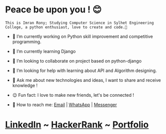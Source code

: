 # Peace be upon you ! 😊

```
This is Imran Rony; Studying Computer Science in Sylhet Engineering College, a python enthusiast, love to create and code.👋
```

- 🔭 I’m currently working on Python skill improvement and competitive programming.
- 🌱 I’m currently learning Django
- 👯 I’m looking to collaborate on project based on python-django
- 🤝 I’m looking for help with learning about API and Algorithm designing.
- 💬 Ask me about new technologies and ideas, I want to share and receive knowledge !
- 😉 Fun fact: I love to make new friends, let's be connected !

- 🤙 How to reach me:  [Email](mailto:imranrony687@gmail.com) |  [WhatsApp](https://sites.google.com/view/imranrony/contacts) | [Messenger](m.me/imran.rony.3591)

 # [LinkedIn](https://www.linkedin.com/in/imran-rony-02711117b/)  ~  [HackerRank](https://www.hackerrank.com/Morphin)  ~  [Portfolio](https://sites.google.com/view/imranrony) 

